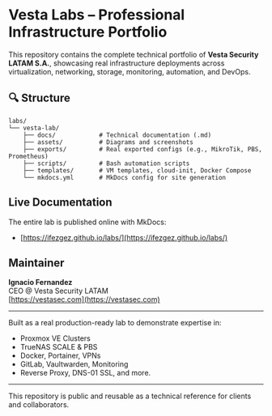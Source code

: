 # Vesta Labs – Professional Infrastructure Portfolio

This repository contains the complete technical portfolio of **Vesta Security LATAM S.A.**, showcasing real infrastructure deployments across virtualization, networking, storage, monitoring, automation, and DevOps.

## 🔍 Structure

```
labs/
└── vesta-lab/
    ├── docs/            # Technical documentation (.md)
    ├── assets/          # Diagrams and screenshots
    ├── exports/         # Real exported configs (e.g., MikroTik, PBS, Prometheus)
    ├── scripts/         # Bash automation scripts
    ├── templates/       # VM templates, cloud-init, Docker Compose
    └── mkdocs.yml       # MkDocs config for site generation
```

## Live Documentation

The entire lab is published online with MkDocs:  
- [https://ifezgez.github.io/labs/](https://ifezgez.github.io/labs/)

## Maintainer

**Ignacio Fernandez**  
CEO @ Vesta Security LATAM  
[https://vestasec.com](https://vestasec.com)

---

Built as a real production-ready lab to demonstrate expertise in:
- Proxmox VE Clusters
- TrueNAS SCALE & PBS
- Docker, Portainer, VPNs
- GitLab, Vaultwarden, Monitoring
- Reverse Proxy, DNS-01 SSL, and more.

---

This repository is public and reusable as a technical reference for clients and collaborators.